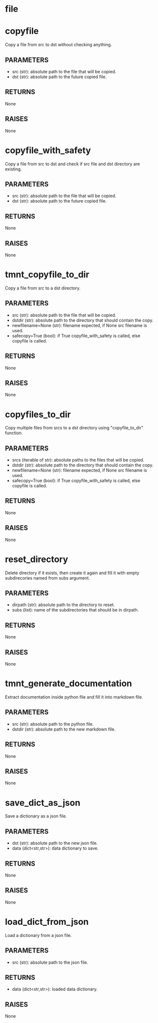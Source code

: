 # file

# copyfile


Copy a file from src to dst without checking anything.

PARAMETERS
----------
- src (str): absolute path to the file that will be copied.
- dst (str): absolute path to the future copied file.

RETURNS
-------
None

RAISES
------
None


# copyfile_with_safety


Copy a file from src to dst and check if src file and dst directory are existing.

PARAMETERS
----------
- src (str): absolute path to the file that will be copied.
- dst (str): absolute path to the future copied file.

RETURNS
-------
None

RAISES
------
None


# tmnt_copyfile_to_dir


Copy a file from src to a dst directory.

PARAMETERS
----------
- src (str): absolute path to the file that will be copied.
- dstdir (str): absolute path to the directory that should contain the copy.
- newfilename=None (str): filename expected, if None src filename is used.
- safecopy=True (bool): if True copyfile_with_safety is called, else copyfile is called.

RETURNS
-------
None

RAISES
------
None


# copyfiles_to_dir


Copy multiple files from srcs to a dst directory using "copyfile_to_dir" function.

PARAMETERS
----------
- srcs (iterable of str): absolute paths to the files that will be copied.
- dstdir (str): absolute path to the directory that should contain the copy.
- newfilename=None (str): filename expected, if None src filename is used.
- safecopy=True (bool): if True copyfile_with_safety is called, else copyfile is called.

RETURNS
-------
None

RAISES
------
None


# reset_directory


Delete directory if it exists, then create it again and fill it with
empty subdirecories named from subs argument.

PARAMETERS
----------
- dirpath (str): absolute path to the directory to reset.
- subs (list<str>): name of the subdirectories that should be in dirpath.

RETURNS
-------
None

RAISES
------
None


# tmnt_generate_documentation


Extract documentation inside python file and fill it into markdown file.

PARAMETERS
----------
- src (str): absolute path to the python file.
- dstdir (str): absolute path to the new markdown file.

RETURNS
-------
None

RAISES
------
None


# save_dict_as_json


Save a dictionary as a json file.

PARAMETERS
----------
- dst (str): absolute path to the new json file.
- data (dict<str,str>): data dictionary to save.

RETURNS
-------
None

RAISES
------
None


# load_dict_from_json


Load a dictionary from a json file.

PARAMETERS
----------
- src (str): absolute path to the json file.

RETURNS
-------
- data (dict<str,str>): loaded data dictionary.

RAISES
------
None


